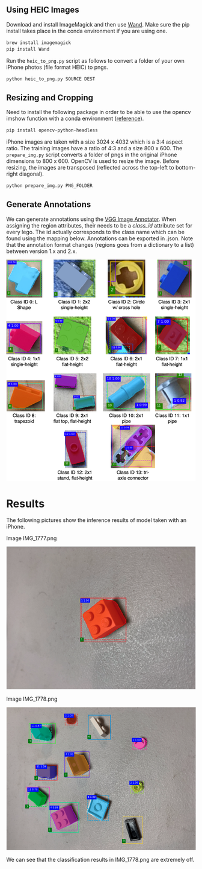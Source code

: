 ## Using HEIC Images

Download and install ImageMagick and then use [Wand](https://docs.wand-py.org/en/0.6.4/). Make sure the pip install takes place in the conda environment if you are using one. 

``` zsh
brew install imagemagick
pip install Wand
```

Run the `heic_to_png.py` script as follows to convert a folder of your own iPhone photos (file format HEIC) to pngs.

``` zsh
python heic_to_png.py SOURCE DEST
```

## Resizing and Cropping

Need to install the following package in order to be able to use the opencv imshow function with a conda environment ([reference](https://stackoverflow.com/questions/64838511/opencv-imshow-crashes-python-launcher-on-macos-11-0-1-big-sur)).

``` zsh
pip install opencv-python-headless
```

iPhone images are taken with a size 3024 x 4032 which is a 3:4 aspect ratio. The training images have a ratio of 4:3 and a size 800 x 600. The `prepare_img.py` script converts a folder of pngs in the original iPhone dimensions to 800 x 600. OpenCV is used to resize the image. Before resizing, the images are transposed (reflected across the top-left to bottom-right diagonal).

``` zsh
python prepare_img.py PNG_FOLDER
```

## Generate Annotations

We can generate annotations using the [VGG Image Annotator](https://www.robots.ox.ac.uk/~vgg/software/via/). When assigning the region attributes, their needs to be a *class_id* attribute set for every lego. The id actually corresponds to the class name which can be found using the mapping below. Annotations can be exported in .json. Note that the annotation format changes (regions goes from a dictionary to a list) between version 1.x and 2.x.

![Class ID to lego object map](images/classes/class_diagram.png)

# Results

The following pictures show the inference results of model taken with an iPhone.

Image IMG_1777.png

![](images/inference_1777.png)

Image IMG_1778.png

![](images/inference_1778.png)

We can see that the classification results in IMG_1778.png are extremely off.